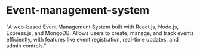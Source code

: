 # Event-management-system
"A web-based Event Management System built with React.js, Node.js, Express.js, and MongoDB. Allows users to create, manage, and track events efficiently, with features like event registration, real-time updates, and admin controls."
